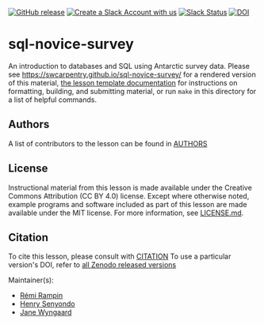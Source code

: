 [![GitHub release][shields_release]][swc_sql_novice_survey_releases]
[![Create a Slack Account with us](https://img.shields.io/badge/Create_Slack_Account-The_Carpentries-071159.svg)](https://swc-slack-invite.herokuapp.com/) 
[![Slack Status](https://img.shields.io/badge/Slack_Channel-swc--sql-E01563.svg)](https://swcarpentry.slack.com/messages/C9X3YNVNY) 
[![DOI][zenodo_badge_DOI]][all_releases_DOI]

sql-novice-survey
=================

An introduction to databases and SQL using Antarctic survey data.
Please see <https://swcarpentry.github.io/sql-novice-survey/> for a rendered version of this material,
[the lesson template documentation][lesson-example]
for instructions on formatting, building, and submitting material,
or run `make` in this directory for a list of helpful commands.

## Authors
A list of contributors to the lesson can be found in [AUTHORS](AUTHORS)

## License
Instructional material from this lesson is made available under the Creative
Commons Attribution (CC BY 4.0) license. Except where otherwise noted, example
programs and software included as part of this lesson are made available under
the MIT license. For more information, see [LICENSE.md](LICENSE.md).

## Citation
To cite this lesson, please consult with [CITATION](CITATION)
To use a particular version's DOI, refer to [all Zenodo released versions][all_zenodo_versions]

Maintainer(s):

* [Rémi Rampin](https://carpentries.org/instructors/#remram44)
* [Henry Senyondo](https://carpentries.org/instructors/#henrykironde)
* [Jane Wyngaard](https://github.com/r4space)

[lesson-example]: https://carpentries.github.io/lesson-example/
[shields_release]: https://img.shields.io/github/v/release/swcarpentry/sql-novice-survey
[swc_sql_novice_survey_releases]: https://github.com/swcarpentry/sql-novice-survey/releases
[zenodo_badge_DOI]: https://zenodo.org/badge/DOI/10.5281/zenodo.3265271.svg
[all_releases_DOI]: https://doi.org/10.5281/zenodo.3265270
[all_zenodo_versions]: https://zenodo.org/search?page=1&size=20&q=3265271&sort=-version&all_versions=True
